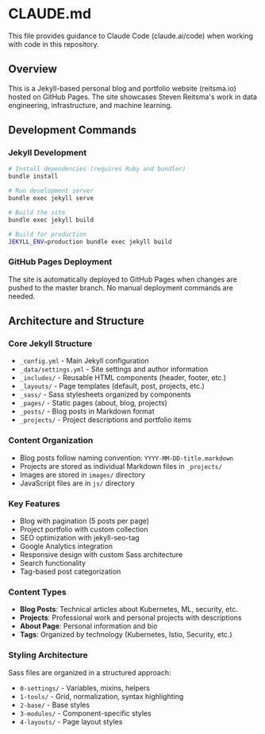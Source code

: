 # CLAUDE.md

This file provides guidance to Claude Code (claude.ai/code) when working with code in this repository.

## Overview

This is a Jekyll-based personal blog and portfolio website (reitsma.io) hosted on GitHub Pages. The site showcases Steven Reitsma's work in data engineering, infrastructure, and machine learning.

## Development Commands

### Jekyll Development
```bash
# Install dependencies (requires Ruby and bundler)
bundle install

# Run development server
bundle exec jekyll serve

# Build the site
bundle exec jekyll build

# Build for production
JEKYLL_ENV=production bundle exec jekyll build
```

### GitHub Pages Deployment
The site is automatically deployed to GitHub Pages when changes are pushed to the master branch. No manual deployment commands are needed.

## Architecture and Structure

### Core Jekyll Structure
- `_config.yml` - Main Jekyll configuration
- `_data/settings.yml` - Site settings and author information
- `_includes/` - Reusable HTML components (header, footer, etc.)
- `_layouts/` - Page templates (default, post, projects, etc.)
- `_sass/` - Sass stylesheets organized by components
- `_pages/` - Static pages (about, blog, projects)
- `_posts/` - Blog posts in Markdown format
- `_projects/` - Project descriptions and portfolio items

### Content Organization
- Blog posts follow naming convention: `YYYY-MM-DD-title.markdown`
- Projects are stored as individual Markdown files in `_projects/`
- Images are stored in `images/` directory
- JavaScript files are in `js/` directory

### Key Features
- Blog with pagination (5 posts per page)
- Project portfolio with custom collection
- SEO optimization with jekyll-seo-tag
- Google Analytics integration
- Responsive design with custom Sass architecture
- Search functionality
- Tag-based post categorization

### Content Types
- **Blog Posts**: Technical articles about Kubernetes, ML, security, etc.
- **Projects**: Professional work and personal projects with descriptions
- **About Page**: Personal information and bio
- **Tags**: Organized by technology (Kubernetes, Istio, Security, etc.)

### Styling Architecture
Sass files are organized in a structured approach:
- `0-settings/` - Variables, mixins, helpers
- `1-tools/` - Grid, normalization, syntax highlighting
- `2-base/` - Base styles
- `3-modules/` - Component-specific styles
- `4-layouts/` - Page layout styles